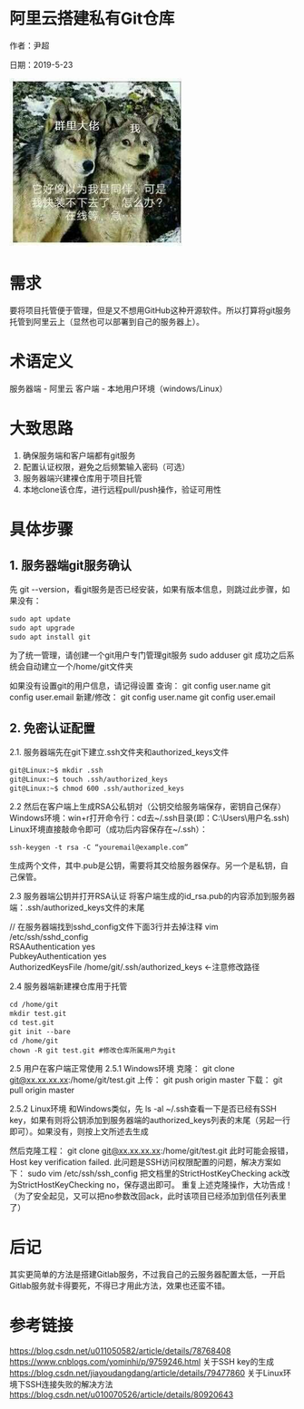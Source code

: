 # 阿里云搭建私有Git仓库

作者：尹超

日期：2019-5-23

![mkdocs](../imags/test.jpg)

# 需求

要将项目托管便于管理，但是又不想用GitHub这种开源软件。所以打算将git服务托管到阿里云上（显然也可以部署到自己的服务器上）。

# 术语定义
服务器端 - 阿里云
客户端 - 本地用户环境（windows/Linux）

# 大致思路
  1. 确保服务端和客户端都有git服务
  2. 配置认证权限，避免之后频繁输入密码（可选）
  3. 服务器端兴建裸仓库用于项目托管
  4. 本地clone该仓库，进行远程pull/push操作，验证可用性

# 具体步骤
## 1. 服务器端git服务确认
先 git --version，看git服务是否已经安装，如果有版本信息，则跳过此步骤，如果没有：

    sudo apt update
    sudo apt upgrade
    sudo apt install git

为了统一管理，请创建一个git用户专门管理git服务
sudo adduser git
成功之后系统会自动建立一个/home/git文件夹

如果没有设置git的用户信息，请记得设置
查询：
git config user.name
git config user.email
新建/修改：
git config user.name
git config user.email

## 2. 免密认证配置
2.1. 服务器端先在git下建立.ssh文件夹和authorized_keys文件

    git@Linux:~$ mkdir .ssh
    git@Linux:~$ touch .ssh/authorized_keys
    git@Linux:~$ chmod 600 .ssh/authorized_keys 

2.2 然后在客户端上生成RSA公私钥对（公钥交给服务端保存，密钥自己保存）
Windows环境：win+r打开命令行：cd去~/.ssh目录(即：C:\Users\用户名\.ssh)
Linux环境直接敲命令即可（成功后内容保存在~/.ssh）：

    ssh-keygen -t rsa -C “youremail@example.com”

生成两个文件，其中.pub是公钥，需要将其交给服务器保存。另一个是私钥，自己保管。

2.3 服务器端公钥并打开RSA认证
将客户端生成的id_rsa.pub的内容添加到服务器端：.ssh/authorized_keys文件的末尾

// 在服务器端找到sshd_config文件下面3行并去掉注释
vim /etc/ssh/sshd_config
​    
​    RSAAuthentication yes     
​    PubkeyAuthentication yes     
​    AuthorizedKeysFile  /home/git/.ssh/authorized_keys <-注意修改路径

2.4 服务器端新建裸仓库用于托管

    cd /home/git
    mkdir test.git
    cd test.git
    git init --bare
    cd /home/git
    chown -R git test.git #修改仓库所属用户为git

2.5 用户在客户端正常使用
2.5.1 Windows环境
克隆：
git clone git@xx.xx.xx.xx:/home/git/test.git 
上传：
git push origin master
下载：
git pull origin master

2.5.2 Linux环境
和Windows类似，先 ls -al ~/.ssh查看一下是否已经有SSH key，如果有则将公钥添加到服务器端的authorized_keys列表的末尾（另起一行即可）。如果没有，则按上文所述去生成

然后克隆工程：
git clone git@xx.xx.xx.xx:/home/git/test.git 
此时可能会报错，
Host key verification failed.
此问题是SSH访问权限配置的问题，解决方案如下：
sudo vim /etc/ssh/ssh_config
把文档里的StrictHostKeyChecking ack改为StrictHostKeyChecking no，保存退出即可。
重复上述克隆操作，大功告成！（为了安全起见，又可以把no参数改回ack，此时该项目已经添加到信任列表里了）

# 后记
其实更简单的方法是搭建Gitlab服务，不过我自己的云服务器配置太低，一开启Gitlab服务就卡得要死，不得已才用此方法，效果也还蛮不错。

# 参考链接
https://blog.csdn.net/u011050582/article/details/78768408
https://www.cnblogs.com/yominhi/p/9759246.html
关于SSH key的生成
https://blog.csdn.net/jiayoudangdang/article/details/79477860
关于Linux环境下SSH连接失败的解决方法
https://blog.csdn.net/u010070526/article/details/80920643
